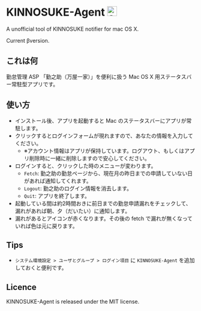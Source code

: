 # KINNOSUKE-Agent <img width="26" alt="2016-02-28 22 53 03" src="https://cloud.githubusercontent.com/assets/71396/13423044/ffc672e2-dfdb-11e5-8f98-604b13246af6.png">
A unofficial tool of KINNOSUKE notifier for mac OS X.

Current βversion.

## これは何

勤怠管理 ASP 「勤之助（万屋一家）」を便利に扱う Mac OS X 用ステータスバー常駐型アプリです。

## 使い方

- インストール後、アプリを起動すると Mac のステータスバーにアプリが常駐します。
- クリックするとログインフォームが現れますので、あなたの情報を入力してください。
    - ※アカウント情報はアプリが保持しています。ログアウト、もしくはアプリ削除時に一緒に削除しますので安心してください。
- ログインすると、クリックした時のメニューが変わります。
    - `Fetch`:  勤之助の勤怠ページから、現在月の昨日までの申請していない日があれば通知してくれます。
    - `Logout`: 勤之助のログイン情報を消去します。
    - `Quit`: アプリを終了します。
- 起動している間は約2時間おきに前日までの勤怠申請漏れをチェックして、漏れがあれば朝、夕（だいたい）に通知します。
- 漏れがあるとアイコンが赤くなります。その後の fetch で漏れが無くなっていれば色は元に戻ります。

## Tips

- `システム環境設定 > ユーザとグループ > ログイン項目` に `KINNOSUKE-Agent` を追加しておくと便利です。

## Licence

KINNOSUKE-Agent is released under the MIT license.
